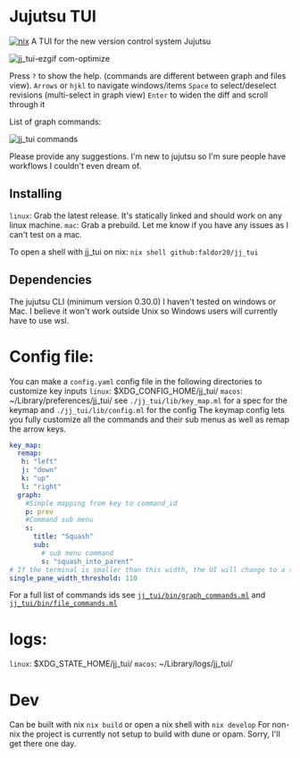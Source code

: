 # Jujutsu TUI
[![nix](https://github.com/faldor20/jj_tui/actions/workflows/build-nix.yml/badge.svg)](https://github.com/faldor20/jj_tui/actions/workflows/build-nix.yml)
A TUI for the new version control system Jujutsu


![jj_tui-ezgif com-optimize](https://github.com/faldor20/jj_tui/assets/26968035/fb053320-484a-4d6f-9b66-e5b9d0d49e5d)


Press `?` to show the help. (commands are different between graph and files view).
`Arrows` or `hjkl` to navigate windows/items
`Space` to select/deselect revisions (multi-select in graph view)
`Enter` to widen the diff and scroll through it

List of graph commands:

![jj_tui commands](https://github.com/user-attachments/assets/1e446a3d-1736-4207-b311-29d8e4bdc333)

Please provide any suggestions. I'm new to jujutsu so I'm sure people have workflows I couldn't even dream of.
## Installing
`linux`: Grab the latest release. It's statically linked and should work on any linux machine.
`mac`: Grab a prebuild. Let me know if you have any issues as I can't test on a mac.

To open a shell with jj_tui on nix: `nix shell github:faldor20/jj_tui`

## Dependencies
The jujutsu CLI (minimum version 0.30.0)
I haven't tested on windows or Mac.
I believe it won't work outside Unix so Windows users will currently have to use wsl.


# Config file:
You can make a `config.yaml` config file in the following directories to customize key inputs
`linux`: $XDG_CONFIG_HOME/jj_tui/
`macos`: ~/Library/preferences/jj_tui/
see `./jj_tui/lib/key_map.ml` for a spec for the keymap and `./jj_tui/lib/config.ml` for the config
The keymap config lets you fully customize all the commands and their sub menus as well as remap the arrow keys.
``` yaml
key_map:
  remap:
   h: "left"
   j: "down"
   k: "up"
   l: "right"
  graph:
    #Simple mapping from key to command_id
    p: prev
    #Command sub menu
    s:
      title: "Squash"
      sub:
        # sub menu command
        s: "squash_into_parent"
# If the terminal is smaller than this width, the UI will change to a single pane view
single_pane_width_threshold: 110
```
For a full list of commands ids see [`jj_tui/bin/graph_commands.ml`](jj_tui/bin/graph_commands.ml) and [`jj_tui/bin/file_commands.ml`](jj_tui/bin/file_commands.ml)

# logs:
`linux`: $XDG_STATE_HOME/jj_tui/
`macos`: ~/Library/logs/jj_tui/


# Dev
Can be built with nix `nix build` or open a nix shell with `nix develop`
For non-nix the project is currently not setup to build with dune or opam. Sorry, I'll get there one day.
